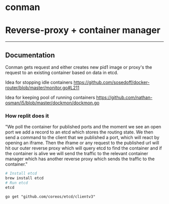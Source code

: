 # conman

# Reverse-proxy + container manager

***
## Documentation
Conman gets request and either creates new pid1 image or 
proxy's the request to an existing container based on data in etcd.

Idea for stopping idle containers
https://github.com/sosedoff/docker-router/blob/master/monitor.go#L211

Idea for keeping pool of running containers
https://github.com/nathan-osman/i5/blob/master/dockmon/dockmon.go

### How replit does it
"We poll the container for published ports and the moment we see an open port we add a record to an etcd which stores the
routing state. We then send a command to the client that we published a port, which will react by opening an iframe.
Then the iframe or any request to the published url will hit our outer reverse proxy which will query etcd to find the
container and if the container is alive we will send the traffic to the relevant container manager which has another
reverse proxy which sends the traffic to the container."

```bash
# Install etcd
brew install etcd
# Run etcd
etcd
```

```
go get "github.com/coreos/etcd/clientv3"
```